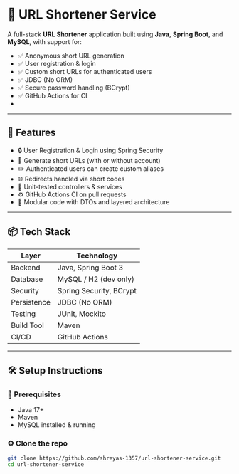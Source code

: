 # 🔗 URL Shortener Service

A full-stack **URL Shortener** application built using **Java**, **Spring Boot**, and **MySQL**, with support for:
- ✅ Anonymous short URL generation
- ✅ User registration & login
- ✅ Custom short URLs for authenticated users
- ✅ JDBC (No ORM)
- ✅ Secure password handling (BCrypt)
- ✅ GitHub Actions for CI
- 

---

## 🚀 Features

- 🔒 User Registration & Login using Spring Security
- 🔗 Generate short URLs (with or without account)
- ✏️ Authenticated users can create custom aliases
- 🌐 Redirects handled via short codes
- 🧪 Unit-tested controllers & services
- ⚙️ GitHub Actions CI on pull requests
- 🧩 Modular code with DTOs and layered architecture

---

## 📦 Tech Stack

| Layer         | Technology         |
|---------------|--------------------|
| Backend       | Java, Spring Boot 3 |
| Database      | MySQL / H2 (dev only) |
| Security      | Spring Security, BCrypt |
| Persistence   | JDBC (No ORM)      |
| Testing       | JUnit, Mockito     |
| Build Tool    | Maven              |
| CI/CD         | GitHub Actions     |

---

## 🛠️ Setup Instructions

### 📑 Prerequisites
- Java 17+
- Maven
- MySQL installed & running

### ⚙️ Clone the repo

```bash
git clone https://github.com/shreyas-1357/url-shortener-service.git
cd url-shortener-service

